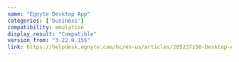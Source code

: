 ```yaml
---
name: "Egnyte Desktop App"
categories: ['business']
compatibility: emulation
display_result: "Compatible"
version_from: "3.22.0.155"
link: https://helpdesk.egnyte.com/hc/en-us/articles/205237150-Desktop-App-Installers
---
```

